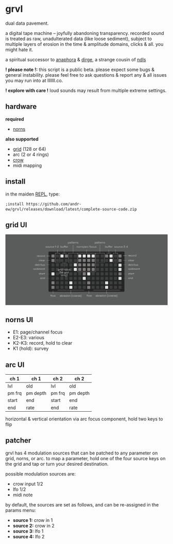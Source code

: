 # grvl

dual data pavement. 

a digital tape machine – joyfully abandoning transparency. recorded sound is treated as raw, unadulterated data (like loose sediment), subject to multiple layers of erosion in the time & amplitude domains, clicks & all. you might hate it.

a spiritual successor to [anaphora](https://github.com/andr-ew/prosody#anaphora) & [dirge](https://github.com/andr-ew/prosody#dirge), a strange cousin of [ndls](https://github.com/andr-ew/ndls)

**! please note !:** this script is a public beta. please expect some bugs & general instability. please feel free to ask questions & report any & all issues you may run into at lllllll.co.

**! explore with care !** loud sounds may result from multiple extreme settings.

## hardware

**required**

- [norns](https://github.com/p3r7/awesome-monome-norns)

**also supported**

- [grid](https://monome.org/docs/grid/) (128 or 64)
- arc (2 or 4 rings)
- [crow](https://monome.org/docs/crow/)
- midi mapping

## install

in the maiden [REPL](https://monome.org/docs/norns/image/wifi_maiden-images/install-repl.png), type:

```
;install https://github.com/andr-ew/grvl/releases/download/latest/complete-source-code.zip
```

## grid UI

![diagram of the grid interface. text description forthcoming](/lib/doc/grvl_grid.png)

## norns UI

- E1: page/channel focus
- E2-E3: various
- K2-K3: record, hold to clear
- K1 (hold): survey

## arc UI

| ch 1   | ch 1     | ch 2   | ch 2     |
| ------ | -------- | ------ | -------- |
| lvl    | old      | lvl    | old      |
| pm frq | pm depth | pm frq | pm depth |
| start  | end      | start  | end      |
| end    | rate     | end    | rate     |

horizontal & vertical orientation via arc focus component, hold two keys to flip

## patcher

grvl has 4 modulation sources that can be patched to any parameter on grid, norns, or arc. to map a parameter, hold one of the four source keys on the grid and tap or turn your desired destination.

possible modulation sources are:
 - crow input 1/2
 - lfo 1/2
 - midi note

by default, the sources are set as follows, and can be re-assigned in the params menu:
- **source 1:** crow in 1
- **source 2:** crow in 2
- **source 3:** lfo 1
- **source 4:** lfo 2
